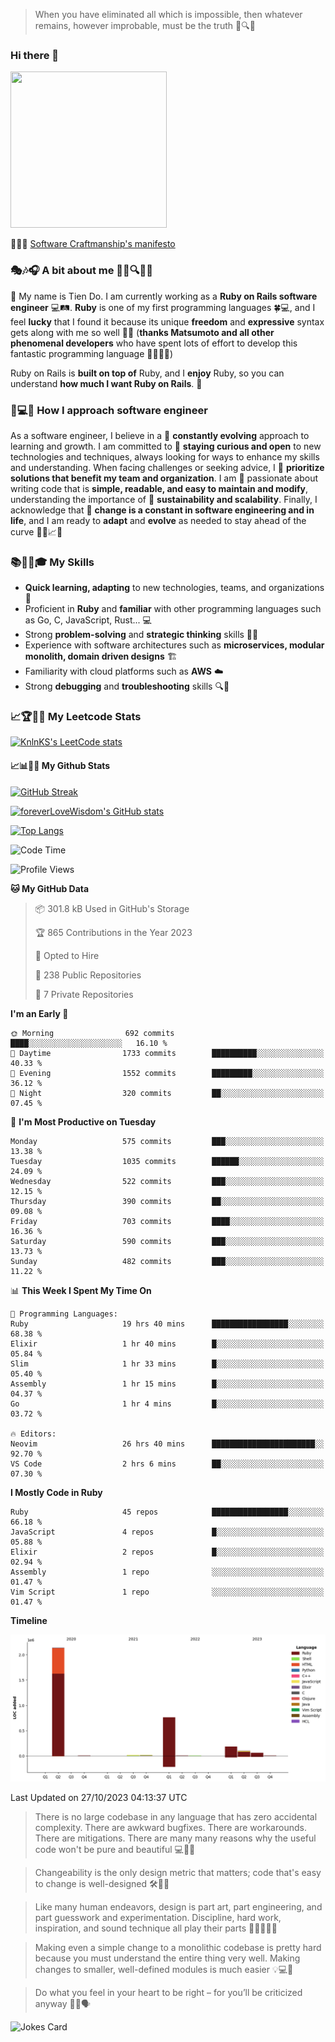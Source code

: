 > When you have eliminated all which is impossible, then whatever remains, however improbable, must be the truth 🤔🔍💡
### Hi there 👋

<!--
**foreverLoveWisdom/foreverLoveWisdom** is a ✨ _special_ ✨ repository because its `README.md` (this file) appears on your GitHub profile.

Here are some ideas to get you started:

- 🔭 I’m currently working on ...
- 🌱 I’m currently learning ...
- 👯 I’m looking to collaborate on ...
- 🤔 I’m looking for help with ...
- 💬 Ask me about ...
- 📫 How to reach me: ...
- 😄 Pronouns: ...
- ⚡ Fun fact: ...
-->

<img src="https://codecondo.com/wp-content/uploads/2017/09/railslogo.png" width="250" height="250">

 📜🔨🌟 [Software Craftmanship's manifesto](http://manifesto.softwarecraftsmanship.org/)

### 🎭🎶🎧 A bit about me 🕵️‍♀️🔍🕵️‍♂️
👋 My name is Tien Do. I am currently working as a **Ruby on Rails software engineer** 💻🛤️. **Ruby** is one of my first programming languages 🍀💻, and I feel **lucky** that I found it because its unique **freedom** and **expressive** syntax gets along with me so well 🤗💬 (**thanks Matsumoto and all other phenomenal developers** who have spent lots of effort to develop this fantastic programming language 🙏👨‍💻🌟)

Ruby on Rails is **built on top of** Ruby, and I **enjoy** Ruby, so you can understand **how much I want Ruby on Rails**. 🤩

### 🤔💻🔨 How I approach software engineer
As a software engineer, I believe in a 🔄 **constantly evolving** approach to learning and growth. I am committed to 🤔 **staying curious and open** to new technologies and techniques, always looking for ways to enhance my skills and understanding. When facing challenges or seeking advice, I 👥  **prioritize solutions that benefit my team and organization**. I am 🎉 passionate about writing code that is **simple, readable, and easy to maintain and modify**, understanding the importance of 🌱 **sustainability and scalability**. Finally, I acknowledge that 🌊 **change is a constant in software engineering and in life**, and I am ready to **adapt** and **evolve** as needed to stay ahead of the curve 🏃‍♂️📈🔄

### 📚🧑‍💻🎓 My Skills
- **Quick learning, adapting** to new technologies, teams, and organizations 🚀
- Proficient in **Ruby** and **familiar** with other programming languages such as Go, C, JavaScript, Rust... 💻
- Strong **problem-solving** and **strategic thinking** skills 🤔💡
- Experience with software architectures such as **microservices, modular monolith, domain driven designs** 🏗️
- Familiarity with cloud platforms such as **AWS** ☁️ 
- Strong **debugging** and **troubleshooting** skills 🔍🐞


### 📈🏆🧑‍💻 My Leetcode Stats
[![KnlnKS's LeetCode stats](https://leetcode-stats-six.vercel.app/?username=foreverLoveWisdom&theme=dark)](https://github.com/KnlnKS/leetcode-stats)

#### 📈📊👨‍💻  My Github Stats

[![GitHub Streak](https://github-readme-streak-stats.herokuapp.com/?user=foreverLoveWisdom&theme=dracula)](https://git.io/streak-stats)
&nbsp;
&nbsp;

[![foreverLoveWisdom's GitHub stats](https://github-readme-stats.vercel.app/api?username=foreverLoveWisdom&show_icons=true&theme=react&count_private=true)](https://github.com/anuraghazra/github-readme-stats)

[![Top Langs](https://github-readme-stats.vercel.app/api/top-langs/?username=foreverLoveWisdom&show_icons=true&theme=vue-dark)](https://github.com/anuraghazra/github-readme-stats)

<!--START_SECTION:waka-->
![Code Time](http://img.shields.io/badge/Code%20Time-2%2C442%20hrs%2035%20mins-blue)

![Profile Views](http://img.shields.io/badge/Profile%20Views-0-blue)

**🐱 My GitHub Data** 

> 📦 301.8 kB Used in GitHub's Storage 
 > 
> 🏆 865 Contributions in the Year 2023
 > 
> 💼 Opted to Hire
 > 
> 📜 238 Public Repositories 
 > 
> 🔑 7 Private Repositories 
 > 
**I'm an Early 🐤** 

```text
🌞 Morning                692 commits         ████░░░░░░░░░░░░░░░░░░░░░   16.10 % 
🌆 Daytime                1733 commits        ██████████░░░░░░░░░░░░░░░   40.33 % 
🌃 Evening                1552 commits        █████████░░░░░░░░░░░░░░░░   36.12 % 
🌙 Night                  320 commits         ██░░░░░░░░░░░░░░░░░░░░░░░   07.45 % 
```
📅 **I'm Most Productive on Tuesday** 

```text
Monday                   575 commits         ███░░░░░░░░░░░░░░░░░░░░░░   13.38 % 
Tuesday                  1035 commits        ██████░░░░░░░░░░░░░░░░░░░   24.09 % 
Wednesday                522 commits         ███░░░░░░░░░░░░░░░░░░░░░░   12.15 % 
Thursday                 390 commits         ██░░░░░░░░░░░░░░░░░░░░░░░   09.08 % 
Friday                   703 commits         ████░░░░░░░░░░░░░░░░░░░░░   16.36 % 
Saturday                 590 commits         ███░░░░░░░░░░░░░░░░░░░░░░   13.73 % 
Sunday                   482 commits         ███░░░░░░░░░░░░░░░░░░░░░░   11.22 % 
```


📊 **This Week I Spent My Time On** 

```text
💬 Programming Languages: 
Ruby                     19 hrs 40 mins      █████████████████░░░░░░░░   68.38 % 
Elixir                   1 hr 40 mins        █░░░░░░░░░░░░░░░░░░░░░░░░   05.84 % 
Slim                     1 hr 33 mins        █░░░░░░░░░░░░░░░░░░░░░░░░   05.40 % 
Assembly                 1 hr 15 mins        █░░░░░░░░░░░░░░░░░░░░░░░░   04.37 % 
Go                       1 hr 4 mins         █░░░░░░░░░░░░░░░░░░░░░░░░   03.72 % 

🔥 Editors: 
Neovim                   26 hrs 40 mins      ███████████████████████░░   92.70 % 
VS Code                  2 hrs 6 mins        ██░░░░░░░░░░░░░░░░░░░░░░░   07.30 % 
```

**I Mostly Code in Ruby** 

```text
Ruby                     45 repos            █████████████████░░░░░░░░   66.18 % 
JavaScript               4 repos             █░░░░░░░░░░░░░░░░░░░░░░░░   05.88 % 
Elixir                   2 repos             █░░░░░░░░░░░░░░░░░░░░░░░░   02.94 % 
Assembly                 1 repo              ░░░░░░░░░░░░░░░░░░░░░░░░░   01.47 % 
Vim Script               1 repo              ░░░░░░░░░░░░░░░░░░░░░░░░░   01.47 % 
```



**Timeline**

![Lines of Code chart](https://raw.githubusercontent.com/foreverLoveWisdom/foreverLoveWisdom/main/assets/bar_graph.png)


 Last Updated on 27/10/2023 04:13:37 UTC
<!--END_SECTION:waka-->


> There is no large codebase in any language that has zero accidental complexity. There are awkward bugfixes. There are workarounds. There are mitigations.
> There are many many reasons why the useful code won't be pure and beautiful 💻🐞🤔

> Changeability is the only design metric that matters; code that's easy to change is well-designed 🛠️🔄🎨

> Like many human endeavors, design is part art, part engineering, and part guesswork and experimentation. Discipline, hard work, inspiration, and sound technique all play their parts 🎨🧑‍💻🔬🧪

> Mak­ing even a sim­ple change to a mono­lith­ic code­base is pret­ty hard because you must under­stand the entire thing very well. Mak­ing changes to small­er, well-defined mod­ules is much easier 💡💻🤔
 
 > Do what you feel in your heart to be right – for you’ll be criticized anyway 💖🙏🗣️ 
 
![Jokes Card](https://readme-jokes.vercel.app/api)
